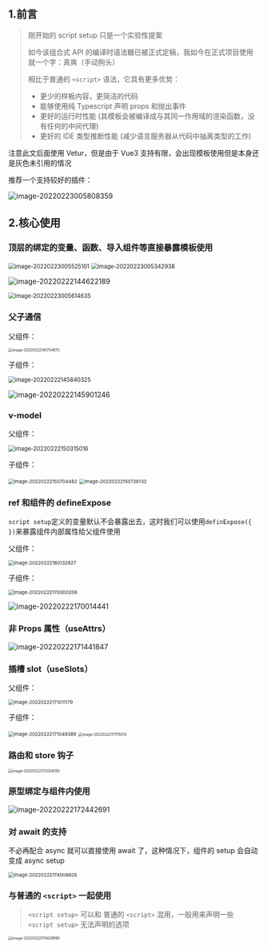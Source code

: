 ## 1.前言

> 刚开始的 script setup 只是一个实验性提案
>
> 如今该组合式 API 的编译时语法糖已被正式定稿，我如今在正式项目使用就一个字：真爽（手动狗头）
>
> 相比于普通的 `<script>` 语法，它具有更多优势：
>
> - 更少的样板内容，更简洁的代码
> - 能够使用纯 Typescript 声明 props 和抛出事件
> - 更好的运行时性能 (其模板会被编译成与其同一作用域的渲染函数，没有任何的中间代理)
> - 更好的 IDE 类型推断性能 (减少语言服务器从代码中抽离类型的工作)

注意此文后面使用 Vetur，但是由于 Vue3 支持有限，会出现模板使用但是本身还是灰色未引用的情况

推荐一个支持较好的插件：

![image-20220223005808359](https://raw.githubusercontent.com/xixixiaoyu/CloundImg2/main/image-20220223005808359.png)

## 2.核心使用

### 顶层的绑定的变量、函数、导入组件等直接暴露模板使用

<img src="https://raw.githubusercontent.com/xixixiaoyu/CloundImg2/main/image-20220223005525101.png" alt="image-20220223005525101" style="zoom:80%;" />

<img src="https://raw.githubusercontent.com/xixixiaoyu/CloundImg2/main/image-20220223005342938.png" alt="image-20220223005342938" style="zoom:80%;" />

![image-20220222144622189](https://raw.githubusercontent.com/xixixiaoyu/CloundImg2/main/image-20220222144622189.png)

<img src="https://raw.githubusercontent.com/xixixiaoyu/CloundImg2/main/image-20220223005614635.png" alt="image-20220223005614635" style="zoom:80%;" />

### 父子通信

父组件：

<img src="https://raw.githubusercontent.com/xixixiaoyu/CloundImg2/main/image-20220222145754873.png" alt="image-20220222145754873" style="zoom: 50%;" />

子组件：

<img src="https://raw.githubusercontent.com/xixixiaoyu/CloundImg2/main/image-20220222145840325.png" alt="image-20220222145840325" style="zoom: 80%;" />

![image-20220222145901246](https://raw.githubusercontent.com/xixixiaoyu/CloundImg2/main/image-20220222145901246.png)

### v-model

父组件：

<img src="https://raw.githubusercontent.com/xixixiaoyu/CloundImg2/main/image-20220222150315016.png" alt="image-20220222150315016" style="zoom:80%;" />

子组件：

<img src="https://raw.githubusercontent.com/xixixiaoyu/CloundImg2/main/image-20220222150704482.png" alt="image-20220222150704482" style="zoom:67%;" />

<img src="https://raw.githubusercontent.com/xixixiaoyu/CloundImg2/main/image-20220222150726132.png" alt="image-20220222150726132" style="zoom:67%;" />

### ref 和组件的 defineExpose

`script setup`定义的变量默认不会暴露出去，这时我们可以使用`definExpose({ })`来暴露组件内部属性给父组件使用

父组件：

<img src="https://raw.githubusercontent.com/xixixiaoyu/CloundImg2/main/image-20220222180132827.png" alt="image-20220222180132827" style="zoom: 67%;" />

子组件：

<img src="https://raw.githubusercontent.com/xixixiaoyu/CloundImg2/main/image-20220222170000206.png" alt="image-20220222170000206" style="zoom:67%;" />

![image-20220222170014441](https://raw.githubusercontent.com/xixixiaoyu/CloundImg2/main/image-20220222170014441.png)

### 非 Props 属性（useAttrs）

![image-20220222171441847](https://raw.githubusercontent.com/xixixiaoyu/CloundImg2/main/image-20220222171441847.png)

### 插槽 slot（useSlots）

父组件：

<img src="https://raw.githubusercontent.com/xixixiaoyu/CloundImg2/main/image-20220222171011179.png" alt="image-20220222171011179" style="zoom:67%;" />

子组件：

<img src="https://raw.githubusercontent.com/xixixiaoyu/CloundImg2/main/image-20220222171049389.png" alt="image-20220222171049389" style="zoom:67%;" />

<img src="https://raw.githubusercontent.com/xixixiaoyu/CloundImg2/main/image-20220222171115013.png" alt="image-20220222171115013" style="zoom:50%;" />

### 路由和 store 钩子

<img src="https://raw.githubusercontent.com/xixixiaoyu/CloundImg2/main/image-20220222172024050.png" alt="image-20220222172024050" style="zoom: 50%;" />

### 原型绑定与组件内使用

![image-20220222172442691](https://raw.githubusercontent.com/xixixiaoyu/CloundImg2/main/image-20220222172442691.png)

### 对 await 的支持

不必再配合 async 就可以直接使用 await 了，这种情况下，组件的 setup 会自动变成 async setup

<img src="https://raw.githubusercontent.com/xixixiaoyu/CloundImg2/main/image-20220222174008605.png" alt="image-20220222174008605" style="zoom: 67%;" />

### 与普通的 `<script>` 一起使用

> `<script setup>` 可以和 普通的 `<script>` 混用，一般用来声明一些 `<script setup>` 无法声明的选项

<img src="https://raw.githubusercontent.com/xixixiaoyu/CloundImg2/main/image-20220222174428990.png" alt="image-20220222174428990" style="zoom:50%;" />
